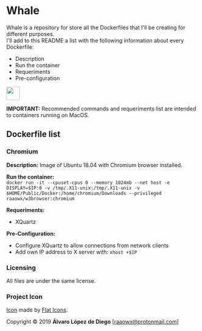 # Whale

Whale is a repository for store all the Dockerfiles that I'll be creating for different purposes.  
I'll add to this README a list with the following information about every Dockerfile:
- Description
- Run the container
- Requeriments
- Pre-configuration

<img src='./whale.png' width=35>

**IMPORTANT:** Recommended commands and requeriments list are intended to containers running on MacOS.  

## Dockerfile list
### Chromium
**Description:** Image of Ubuntu 18.04 with Chromium browser installed.  

**Run the container:**  
`docker run -it --cpuset-cpus 0 --memory 1024mb --net host -e DISPLAY=$IP:0 -v /tmp/.X11-unix:/tmp/.X11-unix -v $HOME/Public/Docker:/home/chromium/Downloads --privileged raaowx/w3browser:chromium`  

**Requeriments:**  
- XQuartz  

**Pre-Configuration:**  
- Configure XQuartz to allow connections from network clients
- Add own IP address to X server with: `xhost +$IP`

### Licensing
All files are under the same license.  

### Project Icon
[Icon](https://www.flaticon.com/free-icon/whale_1998810) made by [Flat Icons](https://www.flaticon.com/authors/flat-icons").  

Copyright © 2019 **Álvaro López de Diego** [raaowx@protonmail.com]  